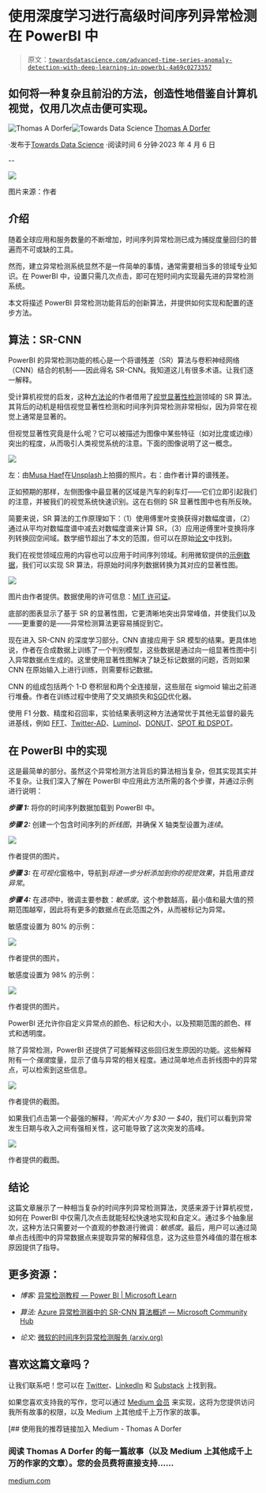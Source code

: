 # 使用深度学习进行高级时间序列异常检测在 PowerBI 中

> 原文：[`towardsdatascience.com/advanced-time-series-anomaly-detection-with-deep-learning-in-powerbi-4a69c0273357`](https://towardsdatascience.com/advanced-time-series-anomaly-detection-with-deep-learning-in-powerbi-4a69c0273357)

## 如何将一种复杂且前沿的方法，创造性地借鉴自计算机视觉，仅用几次点击便可实现。

[](https://thomasdorfer.medium.com/?source=post_page-----4a69c0273357--------------------------------)![Thomas A Dorfer](https://thomasdorfer.medium.com/?source=post_page-----4a69c0273357--------------------------------)[](https://towardsdatascience.com/?source=post_page-----4a69c0273357--------------------------------)![Towards Data Science](https://towardsdatascience.com/?source=post_page-----4a69c0273357--------------------------------) [Thomas A Dorfer](https://thomasdorfer.medium.com/?source=post_page-----4a69c0273357--------------------------------)

·发布于[Towards Data Science](https://towardsdatascience.com/?source=post_page-----4a69c0273357--------------------------------) ·阅读时间 6 分钟·2023 年 4 月 6 日

--

![](img/d0d781202fa190fba231248030d12944.png)

图片来源：作者

## 介绍

随着全球应用和服务数量的不断增加，时间序列异常检测已成为捕捉度量回归的普遍而不可或缺的工具。

然而，建立异常检测系统显然不是一件简单的事情，通常需要相当多的领域专业知识。在 PowerBI 中，设置只需几次点击，即可在短时间内实现最先进的异常检测系统。

本文将描述 PowerBI 异常检测功能背后的创新算法，并提供如何实现和配置的逐步方法。

## 算法：SR-CNN

PowerBI 的异常检测功能的核心是一个将谱残差（SR）算法与卷积神经网络（CNN）结合的机制——因此得名 SR-CNN。我知道这儿有很多术语。让我们逐一解释。

受计算机视觉的启发，这种[方法论](https://arxiv.org/abs/1906.03821)的作者借用了[视觉显著性检测](https://paperswithcode.com/task/saliency-detection#:~:text=Saliency%20Detection%20is%20a%20preprocessing,Theoretic%20Approach%20to%20Saliency%20Detection)领域的 SR 算法。其背后的动机是相信视觉显著性检测和时间序列异常检测非常相似，因为异常在视觉上通常是显著的。

但视觉显著性究竟是什么呢？它可以被描述为图像中某些特征（如对比度或边缘）突出的程度，从而吸引人类视觉系统的注意。下面的图像说明了这一概念。

![](img/69fa65fac01f28fc74b229784f5649cf.png)

左：由[Musa Haef](https://unsplash.com/@musahaef)在[Unsplash](https://unsplash.com/photos/toaX1dyZjcA)上拍摄的照片。右：由作者计算的谱残差。

正如预期的那样，左侧图像中最显著的区域是汽车的刹车灯——它们立即引起我们的注意，并被我们的视觉系统快速识别。这在右侧的 SR 显著性图中也有所反映。

简要来说，SR 算法的工作原理如下：（1）使用傅里叶变换获得对数幅度谱，（2）通过从平均对数幅度谱中减去对数幅度谱来计算 SR，（3）应用逆傅里叶变换将序列转换回空间域。数学细节超出了本文的范围，但可以在原始[论文](https://arxiv.org/abs/1906.03821)中找到。

我们在视觉领域应用的内容也可以应用于时间序列领域。利用微软提供的[示例数据](https://github.com/microsoft/powerbi-desktop-samples/blob/main/Monthly%20Desktop%20Blog%20Samples/2020/2020SU09%20Blog%20Demo%20-%20September.pbix)，我们可以实现 SR 算法，将原始时间序列数据转换为其对应的显著性图。

![](img/9977583beea58a69dfe0978af673c258.png)

图片由作者提供。数据使用的许可信息：[MIT 许可证](https://github.com/microsoft/powerbi-desktop-samples/blob/main/LICENSE)。

底部的图表显示了基于 SR 的显著性图，它更清晰地突出异常峰值，并使我们以及——更重要的是——异常检测算法更容易捕捉到它。

现在进入 SR-CNN 的深度学习部分。CNN 直接应用于 SR 模型的结果。更具体地说，作者在合成数据上训练了一个判别模型，这些数据是通过向一组显著性图中引入异常数据点生成的。这里使用显著性图解决了缺乏标记数据的问题，否则如果 CNN 在原始输入上进行训练，则需要标记数据。

CNN 的组成包括两个 1-D 卷积层和两个全连接层，这些层在 sigmoid 输出之前进行堆叠。作者在训练过程中使用了交叉熵损失和[SGD](https://en.wikipedia.org/wiki/Stochastic_gradient_descent)优化器。

使用 F1 分数、精度和召回率，实验结果表明这种方法通常优于其他无监督的最先进基线，例如 [FFT](https://www.springerprofessional.de/en/fourier-transform-based-spatial-outlier-mining/3201890)、[Twitter-AD](https://www.usenix.org/system/files/conference/hotcloud14/hotcloud14-vallis.pdf)、[Luminol](https://github.com/linkedin/luminol)、[DONUT](https://arxiv.org/abs/1802.03903)、[SPOT 和 DSPOT](https://www.kdd.org/kdd2017/papers/view/anomaly-detection-in-streams-with-extreme-value-theory)。

## 在 PowerBI 中的实现

这是最简单的部分。虽然这个异常检测方法背后的算法相当复杂，但其实现其实并不复杂。让我们深入了解在 PowerBI 中应用此方法所需的各个步骤，并通过示例进行说明：

***步骤 1:*** 将你的时间序列数据加载到 PowerBI 中。

***步骤 2:*** 创建一个包含时间序列的*折线图*，并确保 X 轴类型设置为*连续*。

![](img/9230815010680b46ac367d5cf79721fa.png)

作者提供的图片。

***步骤 3:*** 在*可视化*窗格中，导航到*将进一步分析添加到你的视觉效果*，并启用*查找异常*。

***步骤 4:*** 在*选项*中，微调主要参数：*敏感度*。这个参数越高，最小值和最大值的预期范围越窄，因此将有更多的数据点在此范围之外，从而被标记为异常。

敏感度设置为 80% 的示例：

![](img/dff6635537396862467030eeb0a402a2.png)

作者提供的图片。

敏感度设置为 98% 的示例：

![](img/6ef28588958c0dc01c99a83c3e1c9527.png)

作者提供的图片。

PowerBI 还允许你自定义异常点的颜色、标记和大小，以及预期范围的颜色、样式和透明度。

除了异常检测，PowerBI 还提供了可能解释这些回归发生原因的功能。这些解释附有一个*强度*度量，显示了值与异常的相关程度。通过简单地点击折线图中的异常点，可以检索到这些信息。

![](img/d4f8eb9ef30c0d41bdaeb773b6c28251.png)

作者提供的截图。

如果我们点击第一个最强的解释，*‘购买大小’为 $30 — $40*，我们可以看到异常发生日期与收入之间有强相关性，这可能导致了这次突发的高峰。

![](img/477eaaaba3a8509c7fc5150f48285c3b.png)

作者提供的截图。

## 结论

这篇文章展示了一种相当复杂的时间序列异常检测算法，灵感来源于计算机视觉，如何在 PowerBI 中仅需几次点击就能轻松快速地实现和自定义。通过多个抽象层次，这种方法只需要对一个直观的参数进行微调：*敏感度*。最后，用户可以通过简单点击线图中的异常数据点来提取异常的解释信息，这为这些意外峰值的潜在根本原因提供了指导。

## 更多资源：

+   *博客:* [异常检测教程 — Power BI | Microsoft Learn](https://learn.microsoft.com/en-us/power-bi/visuals/power-bi-visualization-anomaly-detection)

+   *算法:* [Azure 异常检测器中的 SR-CNN 算法概述 — Microsoft Community Hub](https://techcommunity.microsoft.com/t5/ai-customer-engineering-team/overview-of-sr-cnn-algorithm-in-azure-anomaly-detector/ba-p/982798)

+   *论文:* [微软的时间序列异常检测服务 (arxiv.org)](https://arxiv.org/pdf/1906.03821.pdf)

## 喜欢这篇文章吗？

让我们联系吧！您可以在 [Twitter](https://twitter.com/ThomasADorfer)、[LinkedIn](https://www.linkedin.com/in/thomasdorfer/) 和 [Substack](https://thomasdorfer.substack.com/) 上找到我。

如果您喜欢支持我的写作，您可以通过 [Medium 会员](https://thomasdorfer.medium.com/membership) 来实现，这将为您提供访问我所有故事的权限，以及 Medium 上其他成千上万作家的故事。

[](https://medium.com/@thomasdorfer/membership?source=post_page-----4a69c0273357--------------------------------) [## 使用我的推荐链接加入 Medium - Thomas A Dorfer

### 阅读 Thomas A Dorfer 的每一篇故事（以及 Medium 上其他成千上万的作家的文章）。您的会员费将直接支持……

[medium.com](https://medium.com/@thomasdorfer/membership?source=post_page-----4a69c0273357--------------------------------)
